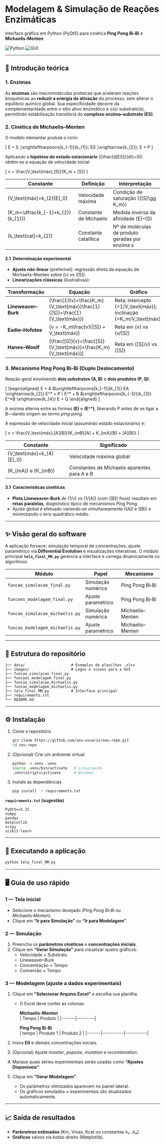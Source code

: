 # Modelagem & Simulação de Reações Enzimáticas  
Interface gráfica em Python (PyQt5) para cinética **Ping Pong Bi‑Bi** e **Michaelis‑Menten**

![Python](https://img.shields.io/badge/python-3.9%2B-blue)
![GUI](https://img.shields.io/badge/GUI-PyQt5-lightgrey)



---

## 🔬 Introdução teórica

### 1. Enzimas   
As **enzimas** são macromoléculas proteicas que aceleram reações bioquímicas ao **reduzir a energia de ativação** do processo, sem alterar o equilíbrio químico global. Sua especificidade decorre da complementaridade entre o sítio ativo enzimático e o(s) substrato(s), permitindo estabilização transitória do **complexo enzima–substrato (ES)**.

### 2. Cinética de Michaelis–Menten  
O modelo elementar postula o ciclo:  

\[
E + S \;\xrightleftharpoons[k_{-1}]{k_{1}}\; ES \;\xrightarrow{k_{2}}\; E + P
\]

Aplicando a **hipótese do estado estacionário** (\(\frac{d[ES]}{dt}=0\)) obtém‑se a equação de velocidade inicial:

\[
v = \frac{V_\text{máx}\,[S]}{K_m + [S]}
\]

| Constante | Definição | Interpretação |
|-----------|-----------|---------------|
| \(V_\text{máx}=k_{2}[E]_0\) | Velocidade máxima | Condição de saturação (\([S]\gg K_m\)) |
| \(K_m=\dfrac{k_{-1}+k_{2}}{k_{1}}\) | Constante de Michaelis | Medida inversa da afinidade \(E\)–\(S\) |
| \(k_\text{cat}=k_{2}\) | Constante catalítica | Nº de moléculas de produto geradas por enzima·s |

#### 2.1  Determinação experimental  
* **Ajuste não‑linear** (preferível): regressão direta da equação de Michaelis–Menten sobre \(v\) vs \([S]\).  
* **Linearizações clássicas** (ilustrativas):  

| Transformação | Equação | Gráfico |
|---------------|---------|---------|
| **Lineweaver–Burk** | \(\frac{1}{v}=\frac{K_m}{V_\text{máx}}\frac{1}{[S]}+\frac{1}{V_\text{máx}}\) | Reta; intercepto \(=1/V_\text{máx}\); inclinação \(=K_m/V_\text{máx}\) |
| **Eadie–Hofstee** | \(v = -K_m\frac{v}{[S]} + V_\text{máx}\) | Reta em \(v\) vs \(v/[S]\) |
| **Hanes–Woolf** | \(\frac{[S]}{v}=\frac{[S]}{V_\text{máx}}+\frac{K_m}{V_\text{máx}}\) | Reta em \([S]/v\) vs \([S]\) |

### 3. Mecanismo Ping Pong Bi‑Bi (Duplo Deslocamento)  
Reação geral envolvendo **dois substratos (A, B)** e **dois produtos (P, Q)**:

\[
\begin{aligned}
E + A &\xrightleftharpoons[k_{-1}]{k_{1}} EA \xrightarrow{k_{2}} E^\* + P \\
E^\* + B &\xrightleftharpoons[k_{-3}]{k_{3}} E^\*B \xrightarrow{k_{4}} E + Q
\end{aligned}
\]

A enzima alterna entre as formas **\(E\)** e **\(E^\*\)**, liberando P antes de se ligar a B—dando origem ao termo *ping‑pong*.

A expressão de velocidade inicial (assumindo estado estacionário) é:

\[
v = \frac{V_\text{máx}\,[A][B]}{K_{mB}[A] + K_{mA}[B] + [A][B]}
\]

| Constante | Significado |
|-----------|-------------|
| \(V_\text{máx}=k_{4}[E]_0\) | Velocidade máxima global |
| \(K_{mA}\) e \(K_{mB}\) | Constantes de Michaelis aparentes para A e B |

#### 3.1  Características cinéticas  
* **Plots Lineweaver–Burk** de \(1/v\) vs \(1/[A]\) (com \([B]\) fixos) resultam em **retas paralelas**, diagnóstico típico de mecanismos Ping Pong.  
* Ajuste global é efetuado variando‑se simultaneamente \([A]\) e \([B]\) e minimizando o erro quadrático médio.

---
## ✨ Visão geral do software
A aplicação fornece: simulação temporal de concentrações, ajuste paramétrico via **Differential Evolution** e visualizações interativas. O módulo principal **`tela_final_MM.py`** gerencia a interface e carrega dinamicamente os algoritmos:

| Módulo | Papel | Mecanismo |
| ------ | ----- | --------- |
| `funcao_simulacao_final.py` | Simulação numérica | Ping Pong Bi‑Bi |
| `funcoes_modelagem_final.py` | Ajuste paramétrico | Ping Pong Bi‑Bi |
| `funcao_simulacao_michaelis.py` | Simulação numérica | Michaelis–Menten |
| `funcao_modelagem_michaelis.py` | Ajuste paramétrico | Michaelis–Menten |

---

## 📂 Estrutura do repositório
```
├── data/                     # Exemplos de planilhas .xlsx
├── images/                   # Logos e ícones para a GUI
├── funcao_simulacao_final.py
├── funcoes_modelagem_final.py
├── funcao_simulacao_michaelis.py
├── funcao_modelagem_michaelis.py
├── tela_final_MM.py          # Interface principal
├── requirements.txt
└── README.md
```

---

## ⚙️ Instalação
1. Clone o repositório  
   ```bash
   git clone https://github.com/seu-usuario/seu-repo.git
   cd seu-repo
   ```

2. (Opcional) Crie um ambiente virtual  
   ```bash
   python -m venv .venv
   source .venv/bin/activate   # Linux/macOS
   .venv\Scripts\activate      # Windows
   ```

3. Instale as dependências  
   ```bash
   pip install -r requirements.txt
   ```

**`requirements.txt` (sugestão)**  
```text
PyQt5>=5.15
numpy
pandas
matplotlib
scipy
scikit-learn
```

---

## 🚀 Executando a aplicação
```bash
python tela_final_MM.py
```

---

## 🖥️ Guia de uso rápido

### 1 — Tela inicial  
* Selecione o mecanismo desejado *(Ping Pong Bi‑Bi ou Michaelis‑Menten)*.  
* Clique em **“Ir para Simulação”** ou **“Ir para Modelagem”**.

### 2 — Simulação  
1. Preencha os **parâmetros cinéticos** e **concentrações iniciais**.  
2. Clique em **“Gerar Simulação”** para visualizar quatro gráficos:  
   * Velocidade × Substrato  
   * Lineweaver‑Burk  
   * Concentração × Tempo  
   * Conversão × Tempo

### 3 — Modelagem (ajuste a dados experimentais)  
1. Clique em **“Selecionar Arquivo Excel”** e escolha sua planilha.  
   * O Excel deve conter as colunas:  

     **Michaelis‑Menten**  
     | Tempo | Produto |
     |-------|---------|

     **Ping Pong Bi‑Bi**  
     | tempo | Produto 1 | Produto 2 |
     |-------|-----------|-----------|

2. Insira **E0** e demais concentrações iniciais.  
3. (Opcional) Ajuste *maxiter*, *popsize*, *mutation* e *recombination*.  
4. Marque quais séries experimentais serão usadas como **“Ajustes Disponíveis”**.  
5. Clique em **“Gerar Modelagem”**.  
   * Os parâmetros otimizados aparecem no painel lateral.  
   * Os gráficos simulados × experimentais são atualizados automaticamente.

---

## 📈 Saída de resultados
* **Parâmetros estimados** (Km, Vmax, Kcat ou constantes k₁…k₄).  
* **Gráficos** salvos via botão direito (Matplotlib).  



